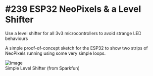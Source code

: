 # #239 ESP32 NeoPixels & a Level Shifter  
Use a level shifter for all 3v3 microcontrollers to avoid strange LED behaviours  

A simple proof-of-concept sketch for the ESP32 to show two strips of NeoPixels running using some very simple loops.

![image](https://user-images.githubusercontent.com/20911308/156339865-c7ba84e5-b2cf-40ff-9232-38b7ebd0e429.png)  
Simple Level Shifter (from Sparkfun)  
